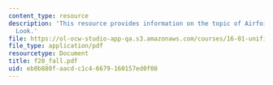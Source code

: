 ```yaml
---
content_type: resource
description: 'This resource provides information on the topic of Airfoils: Detailed
  Look.'
file: https://ol-ocw-studio-app-qa.s3.amazonaws.com/courses/16-01-unified-engineering-i-ii-iii-iv-fall-2005-spring-2006/eb0b880faacdc1c46679160157ed0f08_f20_fall.pdf
file_type: application/pdf
resourcetype: Document
title: f20_fall.pdf
uid: eb0b880f-aacd-c1c4-6679-160157ed0f08
---
```

